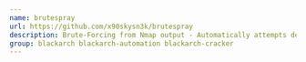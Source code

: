 ```yaml
---
name: brutespray
url: https://github.com/x90skysn3k/brutespray
description: Brute-Forcing from Nmap output - Automatically attempts default creds on found services.
group: blackarch blackarch-automation blackarch-cracker
---
```


